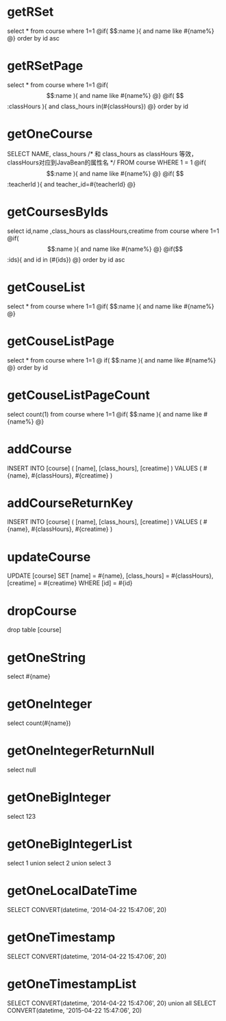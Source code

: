 getRSet
====
select * from course where 1=1 
@if( $$:name ){ 
and name like #{name%} 
@} 
order by id asc

getRSetPage
====
select * from course where 1=1 
@if( $$:name ){ 
and name like #{name%}
@}
@if( $$:classHours ){ 
and class_hours in(#{classHours})
@} 
order by id

getOneCourse
===
SELECT NAME, class_hours 
/* 和 class_hours as classHours 等效，classHours对应到JavaBean的属性名 */ 
FROM course WHERE 1 = 1 
@if( $$:name ){ 
and name like #{name%} 
@} 
@if( $$:teacherId ){ 
and teacher_id=#{teacherId}
@}

getCoursesByIds
===
select id,name ,class_hours as classHours,creatime from course where 1=1 
@if( $$:name ){  
and name like #{name%} 
@} 
@if($$:ids){ 
and id in (#{ids})
@} 
order by id asc

getCouseList
====
select * from course where 1=1 
@if( $$:name ){ 
and name like #{name%} 
@}

getCouseListPage
====
select * from course where 1=1 
@ if( $$:name ){ 
and name like #{name%} 
@}
order by id

getCouseListPageCount
====
select count(1) from course where 1=1 
@if( $$:name ){
and name like #{name%}
@}


addCourse
====
INSERT INTO [course] (
[name],
[class_hours],
[creatime]
)
VALUES
(
#{name},
#{classHours},
#{creatime}
)


addCourseReturnKey
====
INSERT INTO [course] (
[name],
[class_hours],
[creatime]
)
VALUES
(
#{name},
#{classHours},
#{creatime}
)

updateCourse
====
UPDATE
[course]
SET
[name] = #{name},
[class_hours] = #{classHours},
[creatime] = #{creatime} WHERE [id] = #{id}

dropCourse
====
drop table [course]

getOneString
===
select #{name}

getOneInteger
===
select count(#{name})

getOneIntegerReturnNull
===
select null

getOneBigInteger
===
select 123

getOneBigIntegerList
===
select 1 union select 2 union select 3

getOneLocalDateTime
===
SELECT CONVERT(datetime, '2014-04-22 15:47:06', 20)


getOneTimestamp
===
SELECT CONVERT(datetime, '2014-04-22 15:47:06', 20)

getOneTimestampList
===
SELECT CONVERT(datetime, '2014-04-22 15:47:06', 20)
union all SELECT CONVERT(datetime, '2015-04-22 15:47:06', 20)



